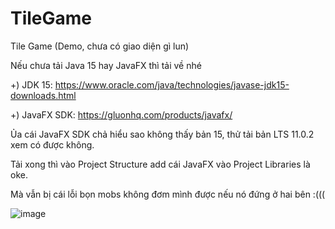 # TileGame
Tile Game (Demo, chưa có giao diện gì lun)

Nếu chưa tải Java 15 hay JavaFX thì tải về nhé

+) JDK 15: https://www.oracle.com/java/technologies/javase-jdk15-downloads.html

+) JavaFX SDK: https://gluonhq.com/products/javafx/

Ủa cái JavaFX SDK chả hiểu sao không thấy bản 15, thử tải bản LTS 11.0.2 xem có được không.

Tải xong thì vào Project Structure add cái JavaFX vào Project Libraries là oke.

Mà vẫn bị cái lỗi bọn mobs không đơm mình được nếu nó đứng ở hai bên :(((

![image](https://user-images.githubusercontent.com/38860847/111493967-a3da1f00-8770-11eb-9b61-4f18c4c4b127.png)


